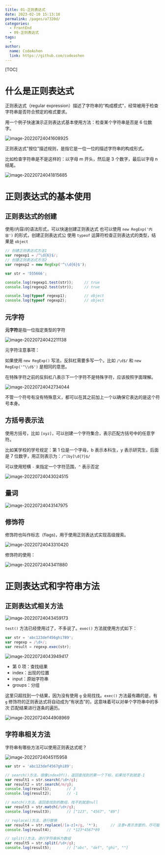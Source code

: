 ```yaml
---
title: 01-正则表达式
date: 2023-02-10 15:13:18
permalink: /pages/a7320d/
categories:
  - FrontEnd
  - 09-正则表达式
tags:
  - 
author: 
  name: CodeAshen
  link: https://github.com/codeashen
---
```

[TOC]

# 什么是正则表达式

正则表达式（regular expression）描述了字符串的“构成模式”，经常被用于检查字符串是否符合预定的格式要求。

用一个例子快速演示正则表达式基本使用方法：检查某个字符串是否是 6 位数字。

![image-20220724041608925](https://cc.hjfile.cn/cc/img/20220724/2022072404161108149179.png)

正则表达式"按位”描述规则，是指它是一位一位的描述字符串的构成形式。

比如检查字符串是不是这样的：以字母 m 开头，然后是 3 个数字，最后以字母 n 结尾。

![image-20220724041815685](https://cc.hjfile.cn/cc/img/20220724/2022072404181742078884.png)

# 正则表达式的基本使用

## 正则表达式的创建

使用/内容/的语法形式，可以快速创建正则表达式
也可以使用 `new RegExp('内容')` 的形式，创建正则表达式公
使用 `typeof` 运算符检查正则表达式的类型，结果是 `object`

```javascript
// 创建正则表达式方法1
var regexp1 = /^\d{6}$/;
// 创建正则表达式方法2
var regexp2 = new RegExp('^\\d{6}$');

var str = '555666';

console.log(regexp1.test(str));     // true
console.log(regexp2.test(str));     // true

console.log(typeof regexp1);        // object
console.log(typeof regexp2);        // object
```

## 元字符

**元字符**是指一位指定类型的字符

![image-20220724042211138](https://cc.hjfile.cn/cc/img/20220724/2022072404221315486761.png)

元字符注意事项：

如果使用 `new RegExp()` 写法，反斜杠需要多写一个。比如 `/\d$/` 和 `new RegExp('^\\d$')` 是相同的意思。

在特殊字符之前的反斜杠八表示下一个字符不是特殊字符，应该按照字面理解。

![image-20220724042734044](https://cc.hjfile.cn/cc/img/20220724/2022072404273567878770.png)

不管一个符号有没有特殊意义，都可以在其之前加上一个以确保它表达的是这个符号本身。

## 方括号表示法

使用方括号，比如 `[xyz]`，可以创建一个字符集合，表示匹配方括号中的任意字符。

比如某学校的学号规定：第 1 位是一个字母，b 表示本科生，y 表示研究生，后面是 7 位数字，用正则表示为：`/^[by]\d{7}$/`

可以使用短横 `-` 来指定一个字符范围，`^` 表示否定

![image-20220724043024515](https://cc.hjfile.cn/cc/img/20220724/2022072404302618152918.png)

## 量词

![image-20220724043147975](https://cc.hjfile.cn/cc/img/20220724/2022072404315008964050.png)

## 修饰符

修饰符也叫作标志（flags)，用于使用正则表达式实现高级搜索。

![image-20220724043310420](https://cc.hjfile.cn/cc/img/20220724/2022072404331237044346.png)

修饰符的使用：

![image-20220724043411880](https://cc.hjfile.cn/cc/img/20220724/2022072404341390318491.png)

# 正则表达式和字符串方法

## 正则表达式相关方法

![image-20220724043459173](https://cc.hjfile.cn/cc/img/20220724/2022072404350113914426.png)

`test()`  方法已经使用过了，不多说了。`exec()` 方法就使用方式如下：

```javascript
var str = 'abc123def456ghi789';
var regexp = /\d+/;
var result = regexp.exec(str);
```

![image-20220724043949417](https://cc.hjfile.cn/cc/img/20220724/2022072404395102559514.png)

- 第 0 项：查找结果
- index：出现的位置
- input：原始字符串
- groups：分组

这里只超找到一个结果，因为没有使用 `g` 全局找找。`exec()` 方法最有趣的是，有 `g` 修饰符的正则表达式将自动成为“有状态”的，这意味着可以对单个字符串中的多次
匹配结果进行逐条的遍历。

![image-20220724044908969](https://cc.hjfile.cn/cc/img/20220724/2022072404491096530727.png)

## 字符串相关方法

字符串有哪些方法可以使用正则表达式呢？

![image-20220724045115958](https://cc.hjfile.cn/cc/img/20220724/2022072404511808093161.png)

```javascript
var str = 'abc123def4567ghi89';

// search()方法，很像indexOf()，返回查找到的第一个下标，如果找不到就是-1
var result1 = str.search(/\d+/g);
var result2 = str.search(/m/g);
console.log(result1);       // 3
console.log(result2);       // -1

// match()方法，返回查找到的数组，找不到就是null
var result3 = str.match(/\d+/g);
console.log(result3);       // ["123", "4567", "89"]

// replace()方法，进行替换
var result4 = str.replace(/[a-z]+/g, '*');      // 注意+表示贪婪的，尽可能多的连续匹配小写字母
console.log(result4);       // *123*4567*89

// split()方法，进行字符串拆为数组
var result5 = str.split(/\d+/g);
console.log(result5);       // ["abc", "def", "ghi", ""]
```
